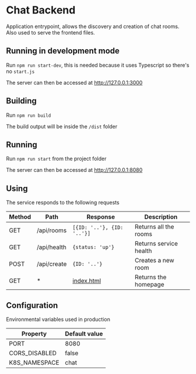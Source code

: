 # Chat Backend

Application entrypoint, allows the discovery and creation of chat rooms. Also used to serve the frontend files.

## Running in development mode

Run `npm run start-dev`, this is needed because it uses Typescript so there's no `start.js`

The server can then be accessed at http://127.0.0.1:3000

## Building

Run `npm run build`

The build output will be inside the `/dist` folder

## Running

Run `npm run start` from the project folder

The server can then be accessed at http://127.0.0.1:8080

## Using

The service responds to the following requests

|Method |Path |Response |Description
|---|---|---|---|
|GET |/api/rooms |`[{ID: '..'}, {ID: '..'}]` |Returns all the rooms
|GET |/api/health |`{status: 'up'}` |Returns service health
|POST |/api/create |`{ID: '..'}` |Creates a new room
|GET |* |[index.html](/src/public/index.html) |Returns the homepage

## Configuration

Environmental variables used in production

|Property |Default value
|---|---|
|PORT |8080
|CORS_DISABLED |false
|K8S_NAMESPACE |chat